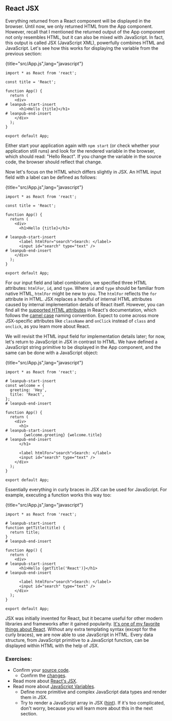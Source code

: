 ## React JSX

Everything returned from a React component will be displayed in the browser. Until now, we only returned HTML from the App component. However, recall that I mentioned the returned output of the App component not only resembles HTML, but it can also be mixed with JavaScript. In fact, this output is called JSX (JavaScript XML), powerfully combines HTML and JavaScript. Let's see how this works for displaying the variable from the previous section:

{title="src/App.js",lang="javascript"}
~~~~~~~
import * as React from 'react';

const title = 'React';

function App() {
  return (
    <div>
# leanpub-start-insert
      <h1>Hello {title}</h1>
# leanpub-end-insert
    </div>
  );
}

export default App;
~~~~~~~

Either start your application again with `npm start` (or check whether your application still runs) and look for the rendered variable in the browser, which should read: "Hello React". If you change the variable in the source code, the browser should reflect that change.

Now let's focus on the HTML which differs slightly in JSX. An HTML input field with a label can be defined as follows:

{title="src/App.js",lang="javascript"}
~~~~~~~
import * as React from 'react';

const title = 'React';

function App() {
  return (
    <div>
      <h1>Hello {title}</h1>

# leanpub-start-insert
      <label htmlFor="search">Search: </label>
      <input id="search" type="text" />
# leanpub-end-insert
    </div>
  );
}

export default App;
~~~~~~~

For our input field and label combination, we specified three HTML attributes: `htmlFor`, `id`, and `type`. Where `id` and `type` should be familiar from native HTML, `htmlFor` might be new to you. The `htmlFor` reflects the `for` attribute in HTML. JSX replaces a handful of internal HTML attributes caused by internal implementation details of React itself. However, you can find all the [supported HTML attributes](https://bit.ly/2Z42zcK) in React's documentation, which follows the [camel case](https://bit.ly/3jljQFn) naming convention. Expect to come across more JSX-specific attributes like `className` and `onClick` instead of `class` and `onclick`, as you learn more about React.

We will revisit the HTML input field for implementation details later; for now, let's return to JavaScript in JSX in contrast to HTML. We have defined a JavaScript string primitive to be displayed in the App component, and the same can be done with a JavaScript object:

{title="src/App.js",lang="javascript"}
~~~~~~~
import * as React from 'react';

# leanpub-start-insert
const welcome = {
  greeting: 'Hey',
  title: 'React',
};
# leanpub-end-insert

function App() {
  return (
    <div>
      <h1>
# leanpub-start-insert
        {welcome.greeting} {welcome.title}
# leanpub-end-insert
      </h1>

      <label htmlFor="search">Search: </label>
      <input id="search" type="text" />
    </div>
  );
}

export default App;
~~~~~~~

Essentially everything in curly braces in JSX can be used for JavaScript. For example, executing a function works this way too:

{title="src/App.js",lang="javascript"}
~~~~~~~
import * as React from 'react';

# leanpub-start-insert
function getTitle(title) {
  return title;
}
# leanpub-end-insert

function App() {
  return (
    <div>
# leanpub-start-insert
      <h1>Hello {getTitle('React')}</h1>
# leanpub-end-insert

      <label htmlFor="search">Search: </label>
      <input id="search" type="text" />
    </div>
  );
}

export default App;
~~~~~~~

JSX was initially invented for React, but it became useful for other modern libraries and frameworks after it gained popularity. [It's one of my favorite things about React](https://bit.ly/3aZbdM0). Without any extra templating syntax (except for the curly braces), we are now able to use JavaScript in HTML. Every data structure, from JavaScript primitive to a JavaScript function, can be displayed within HTML with the help of JSX.

### Exercises:

* Confirm your [source code](https://bit.ly/3vvS8ec).
  * Confirm the [changes](https://bit.ly/3n3WW6o).
* Read more about [React's JSX](https://bit.ly/3BZSkVk).
* Read more about [JavaScript Variables](https://www.robinwieruch.de/javascript-variable).
  * Define more primitive and complex JavaScript data types and render them in JSX.
  * Try to render a JavaScript array in JSX ([hint](https://mzl.la/3B3a7tf)). If it's too complicated, don't worry, because you will learn more about this in the next section.
